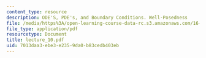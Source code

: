 ```yaml
---
content_type: resource
description: ODE'S, PDE's, and Boundary Conditions. Well-Posedness
file: /media/https%3A/open-learning-course-data-rc.s3.amazonaws.com/16-13-aerodynamics-of-viscous-fluids-fall-2003/7013daa3ebe3e2359da0b83cedb403eb_lecture_10.pdf
file_type: application/pdf
resourcetype: Document
title: lecture_10.pdf
uid: 7013daa3-ebe3-e235-9da0-b83cedb403eb
---
```

